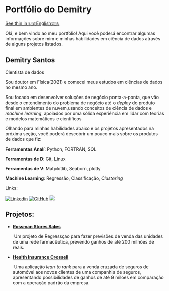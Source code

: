 



# Portfólio do Demitry

[See thin in :us:English:uk: ](README.md)

Olá, e bem vindo ao meu portfólio! Aqui você poderá encontrar algumas informações sobre mim e minhas habilidades em ciência de dados através de alguns projetos listados.

## Demitry Santos

Cientista de dados

Sou doutor em Física(2021) e comecei meus estudos em ciências de dados no mesmo ano.

Sou focado em desenvolver soluções de negócio ponta-a-ponta, que vão desde o entendimento do problema de negócio até o *deploy* do produto final em ambientes de nuvem,usando conceitos de ciência de dados e *machine learning*, apoiados por uma sólida experiência em lidar com teorias e modelos matemáticos e científicos

Olhando para minhas habilidades abaixo e os projetos apresentados na próxima seção, você poderá descobrir um pouco mais sobre os produtos de dados que fiz:

**Ferramentas Analí**: Python, FORTRAN, SQL

**Ferramentas de D**: Git, Linux

**Ferramentas de V**: Matplotlib, Seaborn, plotly

**Machine Learning**: Regressão, Classificação, *Clustering*

Links:

[![Linkedin](https://img.shields.io/badge/LinkedIn-0077B5?style=for-the-badge&logo=linkedin&logoColor=white)](https://www.linkedin.com/in/demitry-messias-19a1993b) [![GitHub](https://img.shields.io/badge/GitHub-100000?style=for-the-badge&logo=github&logoColor=white)](https://github.com/Dimmy-Mess) ![](https://img.shields.io/badge/-Lattes-brightgreen&endpoint?url=http://lattes.cnpq.br/5754556084572401)

## Projetos:

* [**Rossman Stores Sales**](https://github.com/Dimmy-Mess/RossmanStoresSales)

  ​	Um projeto de Regressçao para fazer previsões de venda das unidades de uma rede farmacêutica, prevendo ganhos de até 200 milhões de reais.

* [**Health Insurance Crossell**](https://github.com/Dimmy-Mess/HealthInsuranceCrossSell)

  ​	Uma aplicação *lean to rank* para a venda cruzada de seguros de automóvel aos novos clientes de uma companhia de seguros, apresentando possibilidades de ganhos de até 9 miloes em comparação com a operação padrão da empresa.